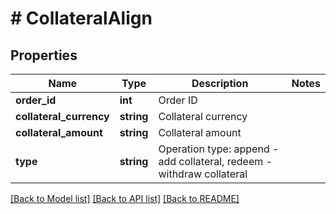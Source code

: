 # # CollateralAlign

## Properties

Name | Type | Description | Notes
------------ | ------------- | ------------- | -------------
**order_id** | **int** | Order ID | 
**collateral_currency** | **string** | Collateral currency | 
**collateral_amount** | **string** | Collateral amount | 
**type** | **string** | Operation type: append - add collateral, redeem - withdraw collateral | 

[[Back to Model list]](../../README.md#documentation-for-models) [[Back to API list]](../../README.md#documentation-for-api-endpoints) [[Back to README]](../../README.md)
